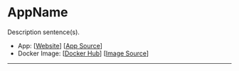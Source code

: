 # AppName

Description sentence(s).

- App: [[Website](http://apps-website)] [[App Source](http://github-for-the-app)]
- Docker Image: [[Docker Hub](https://hub.docker.com/)] [[Image Source](http://github-for-the-image)]

---
